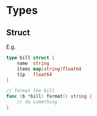 # Types

## Struct

E.g.

```go
type bill struct {
	name  string
	items map[string]float64
	tip   float64
}

// format the bill
func (b *bill) format() string {
	// do something
}
```
